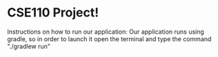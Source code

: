 # CSE110 Project!
Instructions on how to run our application:
 Our application runs using gradle, so in order to launch it open the terminal and type the command "./gradlew run"